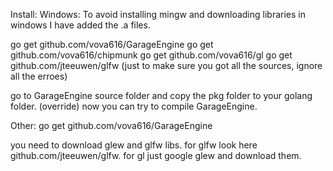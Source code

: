 Install:
Windows:
To avoid installing mingw and downloading libraries in windows I have added the .a files.

go get github.com/vova616/GarageEngine
go get github.com/vova616/chipmunk
go get github.com/vova616/gl 
go get github.com/jteeuwen/glfw
(just to make sure you got all the sources, ignore all the erroes)

go to GarageEngine source folder and copy the pkg folder to your golang folder. (override)
now you can try to compile GarageEngine.

Other:
go get github.com/vova616/GarageEngine

you need to download glew and glfw libs.
for glfw look here github.com/jteeuwen/glfw.
for gl just google glew and download them.
